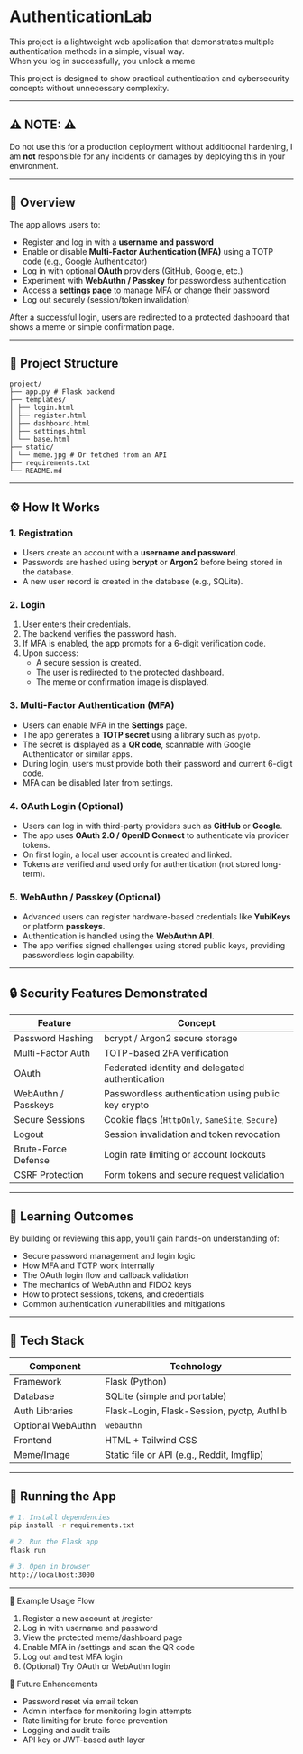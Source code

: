 # AuthenticationLab
This project is a lightweight web application that demonstrates multiple authentication methods in a simple, visual way.  
When you log in successfully, you unlock a meme

This project is designed to show practical authentication and cybersecurity concepts without unnecessary complexity.

---

## ⚠️ **NOTE:**   ⚠️
Do not use this for a production deployment without additioonal hardening, I am **not** responsible for any incidents or damages by deploying this in your environment.

---

## 🚀 Overview

The app allows users to:
- Register and log in with a **username and password**
- Enable or disable **Multi-Factor Authentication (MFA)** using a TOTP code (e.g., Google Authenticator)
- Log in with optional **OAuth** providers (GitHub, Google, etc.)
- Experiment with **WebAuthn / Passkey** for passwordless authentication
- Access a **settings page** to manage MFA or change their password
- Log out securely (session/token invalidation)

After a successful login, users are redirected to a protected dashboard that shows a meme or simple confirmation page.

---

## 🧱 Project Structure
```
project/
├── app.py # Flask backend
├── templates/
│ ├── login.html
│ ├── register.html
│ ├── dashboard.html
│ ├── settings.html
│ └── base.html
├── static/
│ └── meme.jpg # Or fetched from an API
├── requirements.txt
└── README.md
```


---

## ⚙️ How It Works

### 1. Registration
- Users create an account with a **username and password**.
- Passwords are hashed using **bcrypt** or **Argon2** before being stored in the database.
- A new user record is created in the database (e.g., SQLite).

### 2. Login
1. User enters their credentials.
2. The backend verifies the password hash.
3. If MFA is enabled, the app prompts for a 6-digit verification code.
4. Upon success:
   - A secure session is created.
   - The user is redirected to the protected dashboard.
   - The meme or confirmation image is displayed.

### 3. Multi-Factor Authentication (MFA)
- Users can enable MFA in the **Settings** page.
- The app generates a **TOTP secret** using a library such as `pyotp`.
- The secret is displayed as a **QR code**, scannable with Google Authenticator or similar apps.
- During login, users must provide both their password and current 6-digit code.
- MFA can be disabled later from settings.

### 4. OAuth Login (Optional)
- Users can log in with third-party providers such as **GitHub** or **Google**.
- The app uses **OAuth 2.0 / OpenID Connect** to authenticate via provider tokens.
- On first login, a local user account is created and linked.
- Tokens are verified and used only for authentication (not stored long-term).

### 5. WebAuthn / Passkey (Optional)
- Advanced users can register hardware-based credentials like **YubiKeys** or platform **passkeys**.
- Authentication is handled using the **WebAuthn API**.
- The app verifies signed challenges using stored public keys, providing passwordless login capability.

---

## 🔒 Security Features Demonstrated

| Feature | Concept |
|----------|----------|
| Password Hashing | bcrypt / Argon2 secure storage |
| Multi-Factor Auth | TOTP-based 2FA verification |
| OAuth | Federated identity and delegated authentication |
| WebAuthn / Passkeys | Passwordless authentication using public key crypto |
| Secure Sessions | Cookie flags (`HttpOnly`, `SameSite`, `Secure`) |
| Logout | Session invalidation and token revocation |
| Brute-Force Defense | Login rate limiting or account lockouts |
| CSRF Protection | Form tokens and secure request validation |

---

## 🧠 Learning Outcomes

By building or reviewing this app, you’ll gain hands-on understanding of:

- Secure password management and login logic  
- How MFA and TOTP work internally  
- The OAuth login flow and callback validation  
- The mechanics of WebAuthn and FIDO2 keys  
- How to protect sessions, tokens, and credentials  
- Common authentication vulnerabilities and mitigations  

---

## 🧰 Tech Stack

| Component | Technology |
|------------|-------------|
| Framework | Flask (Python) |
| Database | SQLite (simple and portable) |
| Auth Libraries | Flask-Login, Flask-Session, pyotp, Authlib |
| Optional WebAuthn | `webauthn` |
| Frontend | HTML + Tailwind CSS |
| Meme/Image | Static file or API (e.g., Reddit, Imgflip) |

---

## 🧪 Running the App

```bash
# 1. Install dependencies
pip install -r requirements.txt

# 2. Run the Flask app
flask run

# 3. Open in browser
http://localhost:3000
```

---


🔁 Example Usage Flow
1. Register a new account at /register
2. Log in with username and password
3. View the protected meme/dashboard page
4. Enable MFA in /settings and scan the QR code
4. Log out and test MFA login
6. (Optional) Try OAuth or WebAuthn login

🧱 Future Enhancements
- Password reset via email token
- Admin interface for monitoring login attempts
- Rate limiting for brute-force prevention
- Logging and audit trails
- API key or JWT-based auth layer
